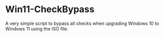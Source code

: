 # Win11-CheckBypass
A very simple script to bypass all checks when upgrading Windows 10 to Windows 11 using the ISO file.
